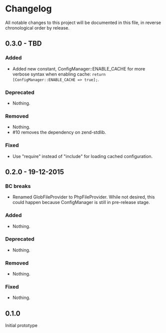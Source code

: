 # Changelog

All notable changes to this project will be documented in this file, in reverse chronological order by release.


## 0.3.0 - TBD
  
### Added
  
- Added new constant, ConfigManager::ENABLE_CACHE for more verbose syntax when enabling cache: 
  `return [ConfigManager::ENABLE_CACHE => true];`.
  
### Deprecated
  
- Nothing.
  
### Removed
  
- Nothing.
- #10 removes the dependency on zend-stdlib.
  
### Fixed

- Use "require" instead of "include" for loading cached configuration.


## 0.2.0 - 19-12-2015

### BC breaks

- Renamed GlobFileProvider to PhpFileProvider. While not desired, this could happen because
  ConfigManager is still in pre-release stage.
  
### Added
  
- Nothing.
  
### Deprecated
  
- Nothing.
  
### Removed
  
- Nothing.
  
### Fixed

- Nothing.

## 0.1.0

Initial prototype
